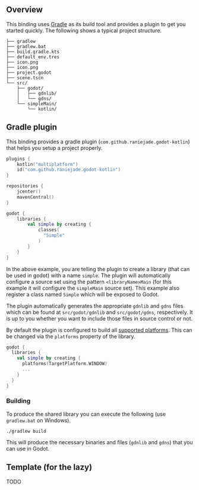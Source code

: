 ## Overview
This binding uses [Gradle](https://gradle.org) as its build tool and provides a plugin to get you started quickly. The following shows a typical project structure.

```
├── gradlew
├── gradlew.bat
├── build.gradle.kts
├── default_env.tres
├── icon.png
├── icon.png
├── project.godot
├── scene.tscn
└── src/
    ├── godot/
    │   ├── gdnlib/
    │   └── gdns/
    └── simpleMain/
        └── kotlin/
```

## Gradle plugin
This binding provides a gradle plugin (`com.github.raniejade.godot-kotlin`) that helps you setup a project properly.

```kotlin
plugins {
    kotlin("multiplatform")
    id("com.github.raniejade.godot-kotlin")
}

repositories {
    jcenter()
    mavenCentral()
}

godot {
    libraries {
        val simple by creating {
            classes(
              "Simple"
            )
        }
    }
}
```

In the above example, you are telling the plugin to create a library (that can be used in godot) with a name `simple`. The plugin will automatically configure a source set using the pattern `<libraryName>Main` (for this example it will configure the `simpleMain` source set). This example also register a class named `Simple` which will be exposed to Godot.

The plugin automatically generates the appropriate `gdnlib` and `gdns` files which can be found at `src/godot/gdnlib` and `src/godot/gdns`, respectively. It is up to you whether you want to include those files in source control or not.

By default the plugin is configured to build all [supported platforms](supported-platforms.md). This can be changed via the `platforms` property of the library.

```kotlin
godot {
  libraries {
    val simple by creating {
      platforms(TargetPlatform.WINDOW)
      ...
    }
  }
}
```

### Building
To produce the shared library you can execute the following (use `gradlew.bat` on Windows).

```shell script
./gradlew build 
```

This will produce the necessary binaries and files (`gdnlib` and `gdns`) that you can use in Godot.

## Template (for the lazy)
TODO